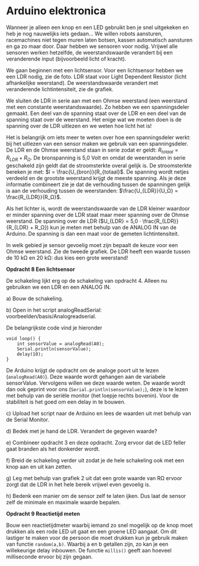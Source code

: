 # Arduino elektronica
Wanneer je alleen een knop en een LED gebruikt ben je snel uitgekeken en heb je nog nauwelijks iets gedaan… We willen robots aansturen, racemachines niet tegen muren laten botsen, kassen automatisch aansturen en ga zo maar door. Daar hebben we sensoren voor nodig. Vrijwel alle sensoren werken hetzelfde, de weerstandswaarde verandert bij een veranderende input (bijvoorbeeld licht of kracht).

We gaan beginnen met een lichtsensor. Voor een lichtsensor hebben we een LDR nodig, zie de foto. LDR staat voor Light Dependent Resistor (licht afhankelijke weerstand). De weerstandswaarde verandert met veranderende lichtintensiteit, zie de grafiek.

We sluiten de LDR in serie aan met een Ohmse weerstand (een weerstand met een constante weerstandswaarde). Zo hebben we een spanningsdeler gemaakt. Een deel van de spanning staat over de LDR en een deel van de spanning staat over de weerstand. Het enige wat we moeten doen is de spanning over de LDR uitlezen en we weten hoe licht het is!

Het is belangrijk om iets meer te weten over hoe een spanningsdeler werkt: bij het uitlezen van een sensor maken we gebruik van een spanningsdeler. De LDR en de Ohmse weerstand staan in serie zodat er geldt: $R_{totaal} = R_{LDR} + R_Ω$. De bronspanning is 5,0 Volt en omdat de weerstanden in serie geschakeld zijn geldt dat de stroomsterkte overal gelijk is. De stroomsterkte bereken je met: $I = \frac{U_{bron}}{R_{totaal}$. De spanning wordt netjes verdeeld en de grootste weerstand krijgt de meeste spanning. Als je deze informatie combineert zie je dat de verhouding tussen de spanningen gelijk is aan de verhouding tussen de weerstanden: $\frac{U_{LDR}}{U_Ω} = \frac{R_{LDR}}{R_Ω}$.

Als het lichter is, wordt de weerstandswaarde van de LDR kleiner waardoor er minder spanning over de LDR staat maar meer spanning over de Ohmse weerstand. De spanning over de LDR ($U_{LDR} = 5,0 · \frac{R_{LDR}}{R_{LDR} + R_Ω}) kun je meten met behulp van de ANALOG IN van de Arduino. De spanning is dan een maat voor de gemeten lichtintensiteit. 

In welk gebied je sensor gevoelig moet zijn bepaalt de keuze voor een Ohmse weerstand. Zie de tweede grafiek. De LDR heeft een waarde tussen de 10 kΩ en 20 kΩ: dus kies een grote weerstand!

**Opdracht 8 Een lichtsensor**

De schakeling lijkt erg op de schakeling van opdracht 4. Alleen nu gebruiken we een LDR en een ANALOG IN.

a) Bouw de schakeling.

b) Open in het script analogReadSerial: voorbeelden/basis/Analogreadserial.

De belangrijkste code vind je hieronder
```{code} C
void loop() {
    int sensorValue = analogRead(A0);
    Serial.println(sensorValue);
    delay(10);
}
```

De Arduino krijgt de opdracht om de analoge poort uit te lezen (`analogRead(A0)`). Deze waarde wordt gehangen aan de variabele sensorValue. Vervolgens willen we deze waarde weten. De waarde wordt dan ook geprint voor ons (`Serial.println(sensorValue);`), deze is te lezen met behulp van de seriële monitor (het loepje rechts bovenin). Voor de stabiliteit is het goed om een delay in te bouwen.

c) Upload het script naar de Arduino en lees de waarden uit met behulp van de Serial Monitor.

d) Bedek met je hand de LDR. Verandert de gegeven waarde?

e) Combineer opdracht 3 en deze opdracht. Zorg ervoor dat de LED feller gaat branden als het donkerder wordt.

f) Breid de schakeling verder uit zodat je de hele schakeling ook met een knop aan en uit kan zetten.

g) Leg met behulp van grafiek 2 uit dat een grote waarde van RΩ ervoor zorgt dat de LDR in het hele bereik vrijwel even gevoelig is.

h) Bedenk een manier om de sensor zelf te laten ijken. Dus laat de sensor zelf de minimale en maximale waarde bepalen.

**Opdracht 9 Reactietijd meten**

Bouw een reactietijdmeter waarbij iemand zo snel mogelijk op de knop moet drukken als een rode LED uit gaat en een groene LED aangaat. Om dit lastiger te maken voor de persoon die moet drukken kun je gebruik maken van functie `random(a,b)`. Waarbij a en b getallen zijn, zo kan je een willekeurige delay inbouwen. De functie `millis()` geeft aan hoeveel milliseconde ervoor bij zijn gegaan.